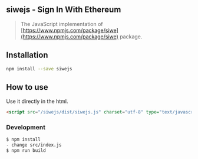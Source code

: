 siwejs - Sign In With Ethereum
-------------------------------
> The JavaScript implementation of [https://www.npmjs.com/package/siwe](https://www.npmjs.com/package/siwe) package.


## Installation
```bash
npm install --save siwejs
```

## How to use
Use it directly in the html.
```html
<script src="/siwejs/dist/siwejs.js" charset="utf-8" type="text/javascript"></script>
```


### Development
```bash
$ npm install
- change src/index.js
$ npm run build
```